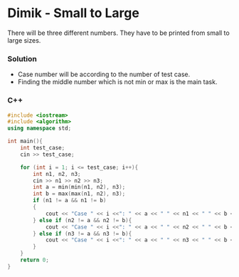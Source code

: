 # Dimik - Small to Large

There will be three different numbers. They have to be printed from small to large sizes.

### Solution
* Case number will be according to the number of test case.
* Finding the middle number which is not min or max is the main task.

### C++
```cpp
#include <iostream>
#include <algorithm>
using namespace std;

int main(){
    int test_case;
    cin >> test_case;

    for (int i = 1; i <= test_case; i++){
        int n1, n2, n3;
        cin >> n1 >> n2 >> n3;
        int a = min(min(n1, n2), n3);
        int b = max(max(n1, n2), n3);
        if (n1 != a && n1 != b)
        {
            cout << "Case " << i <<": " << a << " " << n1 << " " << b << endl;
        } else if (n2 != a && n2 != b){
            cout << "Case " << i <<": " << a << " " << n2 << " " << b << endl;
        } else if (n3 != a && n3 != b){
            cout << "Case " << i <<": " << a << " " << n3 << " " << b << endl;
        }
    }
    return 0;
}
```